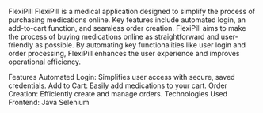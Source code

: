 FlexiPill
FlexiPill is a medical application designed to simplify the process of purchasing medications online. Key features include automated login, an add-to-cart function, and seamless order creation.
FlexiPill aims to make the process of buying medications online as straightforward and user-friendly as possible. By automating key functionalities like user login and order processing, FlexiPill enhances the user experience and improves operational efficiency.

Features
Automated Login: Simplifies user access with secure, saved credentials.
Add to Cart: Easily add medications to your cart.
Order Creation: Efficiently create and manage orders.
Technologies Used
Frontend: Java Selenium
